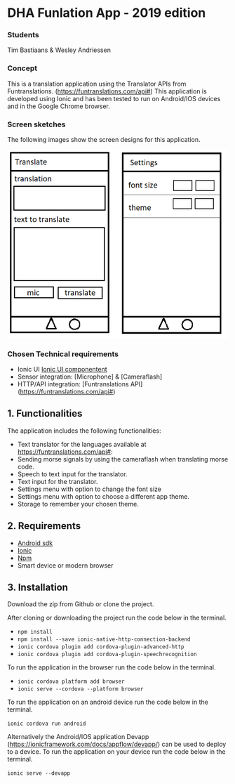 # DHA Funlation App - 2019 edition

### Students 
Tim Bastiaans & Wesley Andriessen

### Concept
This is a translation application using the Translator APIs from Funtranslations. (https://funtranslations.com/api#)
This application is developed using Ionic and has been tested to run on Android/IOS devices and in the Google Chrome browser.

### Screen sketches
The following images show the screen designs for this application.

![Design](design.png)

### Chosen Technical requirements
- Ionic UI [Ionic UI componentent](https://ionicframework.com/docs/components)
- Sensor integration: [Microphone] & [Cameraflash]
- HTTP/API integration: [Funtranslations API] (https://funtranslations.com/api#)

## 1. Functionalities
The application includes the following functionalities:

- Text translator for the languages available at https://funtranslations.com/api#:
- Sending morse signals by using the cameraflash when translating morse code.
- Speech to text input for the translator.
- Text input for the translator.
- Settings menu with option to change the font size
- Settings menu with option to choose a different app theme.
- Storage to remember your chosen theme.

## 2. Requirements

- [Android sdk](http://www.androiddocs.com/sdk/installing/index.html)
- [Ionic](https://ionicframework.com/getting-started#cli)
- [Npm](https://www.npmjs.com/get-npm)
- Smart device or modern browser

## 3. Installation

Download the zip from Github or clone the project.

After cloning or downloading the project run the code below in the terminal.

- `npm install`
- `npm install --save ionic-native-http-connection-backend`
- `ionic cordova plugin add cordova-plugin-advanced-http`
- `ionic cordova plugin add cordova-plugin-speechrecognition`

To run the application in the browser run the code below in the terminal.

- `ionic cordova platform add browser`
- `ionic serve --cordova --platform browser`

To run the application on an android device run the code below in the terminal.

`ionic cordova run android`

Alternatively the Android/IOS application Devapp (https://ionicframework.com/docs/appflow/devapp/) can be used to deploy to a device. 
To run the application on your device run the code below in the terminal.

`ionic serve --devapp`
